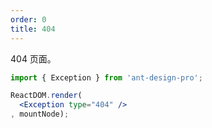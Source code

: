 ```yaml
---
order: 0
title: 404
---
```


404 页面。

````jsx
import { Exception } from 'ant-design-pro';

ReactDOM.render(
  <Exception type="404" />
, mountNode);
````

